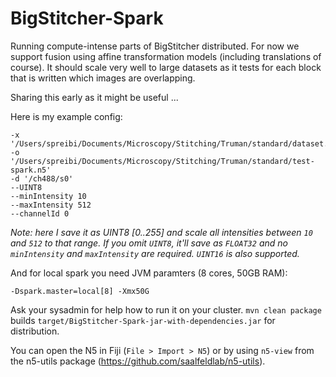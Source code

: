 # BigStitcher-Spark
Running compute-intense parts of BigStitcher distributed. For now we support fusion using affine transformation models (including translations of course). It should scale very well to large datasets as it tests for each block that is written which images are overlapping.

Sharing this early as it might be useful ...

Here is my example config:

```
-x '/Users/spreibi/Documents/Microscopy/Stitching/Truman/standard/dataset.xml'
-o '/Users/spreibi/Documents/Microscopy/Stitching/Truman/standard/test-spark.n5'
-d '/ch488/s0'
--UINT8
--minIntensity 10
--maxIntensity 512
--channelId 0
```
*Note: here I save it as UINT8 [0..255] and scale all intensities between `10` and `512` to that range. If you omit `UINT8`, it'll save as `FLOAT32` and no `minIntensity` and `maxIntensity` are required. `UINT16` is also supported.*


And for local spark you need JVM paramters (8 cores, 50GB RAM):

```
-Dspark.master=local[8] -Xmx50G
```
Ask your sysadmin for help how to run it on your cluster. `mvn clean package` builds `target/BigStitcher-Spark-jar-with-dependencies.jar` for distribution.


You can open the N5 in Fiji (`File > Import > N5`) or by using `n5-view` from the n5-utils package (https://github.com/saalfeldlab/n5-utils).
